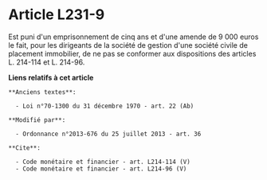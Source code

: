 # Article L231-9

Est puni d'un emprisonnement de cinq ans et d'une amende de 9 000 euros le fait, pour les dirigeants de la société de gestion
d'une société civile de placement immobilier, de ne pas se conformer aux dispositions des articles L. 214-114 et L. 214-96.

**Liens relatifs à cet article**

	**Anciens textes**:

	  - Loi n°70-1300 du 31 décembre 1970 - art. 22 (Ab)

	**Modifié par**:

	  - Ordonnance n°2013-676 du 25 juillet 2013 - art. 36

	**Cite**:

	  - Code monétaire et financier - art. L214-114 (V)
	  - Code monétaire et financier - art. L214-96 (V)
